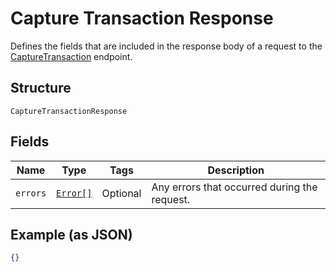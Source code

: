 
# Capture Transaction Response

Defines the fields that are included in the response body of
a request to the [CaptureTransaction](/doc/api/transactions.md#capture-transaction) endpoint.

## Structure

`CaptureTransactionResponse`

## Fields

| Name | Type | Tags | Description |
|  --- | --- | --- | --- |
| `errors` | [`Error[]`](/doc/models/error.md) | Optional | Any errors that occurred during the request. |

## Example (as JSON)

```json
{}
```

